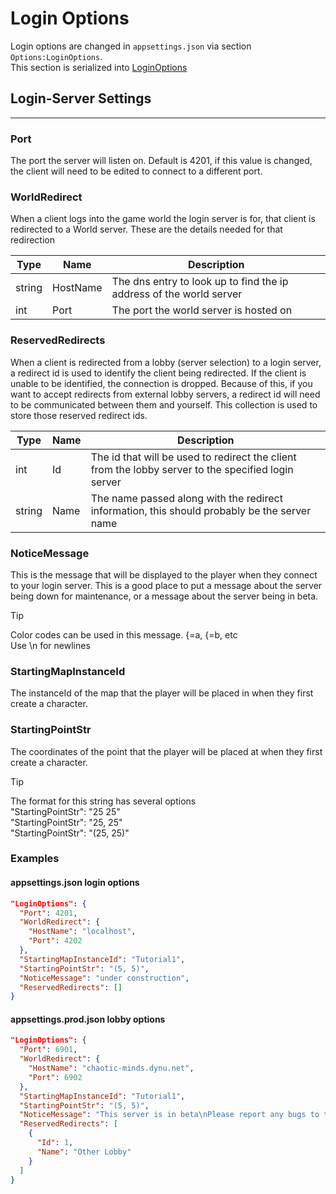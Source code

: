 # Login Options

Login options are changed in `appsettings.json` via section `Options:LoginOptions`.  
This section is serialized into [LoginOptions](<xref:Chaos.Services.Servers.Options.LoginOptions>)

## Login-Server Settings

---

### Port

The port the server will listen on. Default is 4201, if this value is changed, the client will need to be edited to
connect to a different port.

### WorldRedirect

When a client logs into the game world the login server is for, that client is redirected to a World server. These are
the details needed
for that redirection

| Type   | Name     | Description                                                         |
|--------|----------|---------------------------------------------------------------------|
| string | HostName | The dns entry to look up to find the ip address of the world server |
| int    | Port     | The port the world server is hosted on                              |

### ReservedRedirects

When a client is redirected from a lobby (server selection) to a login server, a redirect id is used to identify the
client being
redirected. If the client is unable to be identified, the connection is dropped. Because of this, if you want to accept
redirects from
external lobby servers, a redirect id will need to be communicated between them and yourself. This collection is used to
store those
reserved redirect ids.

| Type   | Name | Description                                                                                         |
|--------|------|-----------------------------------------------------------------------------------------------------|
| int    | Id   | The id that will be used to redirect the client from the lobby server to the specified login server |
| string | Name | The name passed along with the redirect information, this should probably be the server name        |

### NoticeMessage

This is the message that will be displayed to the player when they connect to your login server. This is a good place to
put a message about the server being down for maintenance, or a message about the server being in beta.

> [!TIP]
> Color codes can be used in this message. {=a, {=b, etc  
> Use \n for newlines

### StartingMapInstanceId

The instanceId of the map that the player will be placed in when they first create a character.

### StartingPointStr

The coordinates of the point that the player will be placed at when they first create a character.

> [!TIP]
> The format for this string has several options  
> "StartingPointStr": "25 25"  
> "StartingPointStr": "25, 25"  
> "StartingPointStr": "(25, 25)"

### Examples

#### appsettings.json login options

```json
"LoginOptions": {
  "Port": 4201,
  "WorldRedirect": {
    "HostName": "localhost",
    "Port": 4202
  },
  "StartingMapInstanceId": "Tutorial1",
  "StartingPointStr": "(5, 5)",
  "NoticeMessage": "under construction",
  "ReservedRedirects": []
}
```

#### appsettings.prod.json lobby options

```json
"LoginOptions": {
  "Port": 6901,
  "WorldRedirect": {
    "HostName": "chaotic-minds.dynu.net",
    "Port": 6902
  },
  "StartingMapInstanceId": "Tutorial1",
  "StartingPointStr": "(5, 5)",
  "NoticeMessage": "This server is in beta\nPlease report any bugs to the discord",
  "ReservedRedirects": [
    {
      "Id": 1,
      "Name": "Other Lobby"
    }
  ]
}
```